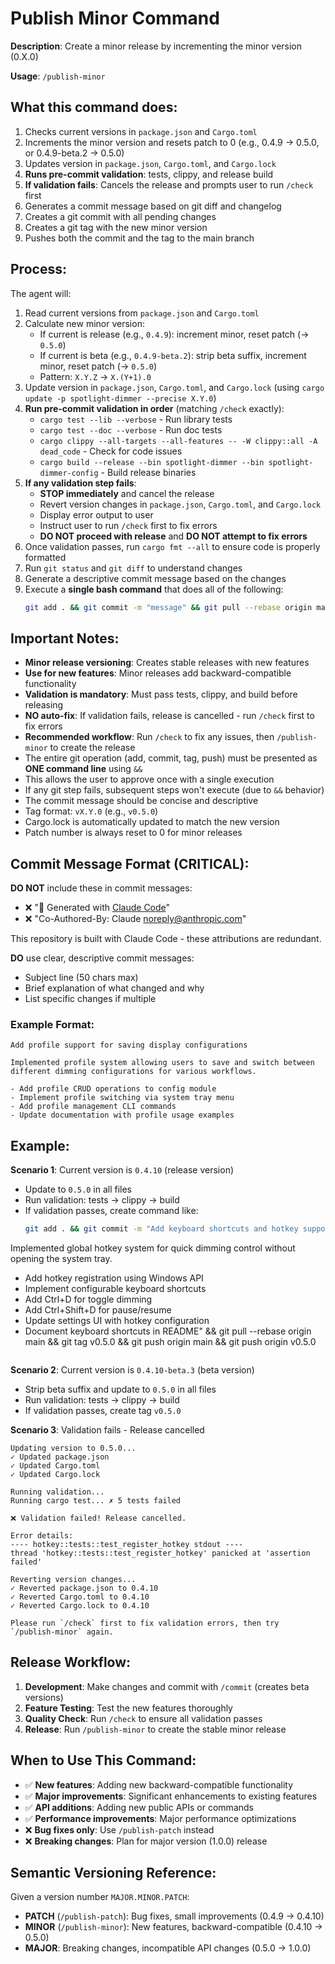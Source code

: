 # Publish Minor Command

**Description**: Create a minor release by incrementing the minor version (0.X.0)

**Usage**: `/publish-minor`

## What this command does:

1. Checks current versions in `package.json` and `Cargo.toml`
2. Increments the minor version and resets patch to 0 (e.g., 0.4.9 → 0.5.0, or 0.4.9-beta.2 → 0.5.0)
3. Updates version in `package.json`, `Cargo.toml`, and `Cargo.lock`
4. **Runs pre-commit validation**: tests, clippy, and release build
5. **If validation fails**: Cancels the release and prompts user to run `/check` first
6. Generates a commit message based on git diff and changelog
7. Creates a git commit with all pending changes
8. Creates a git tag with the new minor version
9. Pushes both the commit and the tag to the main branch

## Process:

The agent will:
1. Read current versions from `package.json` and `Cargo.toml`
2. Calculate new minor version:
   - If current is release (e.g., `0.4.9`): increment minor, reset patch (→ `0.5.0`)
   - If current is beta (e.g., `0.4.9-beta.2`): strip beta suffix, increment minor, reset patch (→ `0.5.0`)
   - Pattern: `X.Y.Z` → `X.(Y+1).0`
3. Update version in `package.json`, `Cargo.toml`, and `Cargo.lock` (using `cargo update -p spotlight-dimmer --precise X.Y.0`)
4. **Run pre-commit validation in order** (matching `/check` exactly):
   - `cargo test --lib --verbose` - Run library tests
   - `cargo test --doc --verbose` - Run doc tests
   - `cargo clippy --all-targets --all-features -- -W clippy::all -A dead_code` - Check for code issues
   - `cargo build --release --bin spotlight-dimmer --bin spotlight-dimmer-config` - Build release binaries
5. **If any validation step fails**:
   - **STOP immediately** and cancel the release
   - Revert version changes in `package.json`, `Cargo.toml`, and `Cargo.lock`
   - Display error output to user
   - Instruct user to run `/check` first to fix errors
   - **DO NOT proceed with release** and **DO NOT attempt to fix errors**
6. Once validation passes, run `cargo fmt --all` to ensure code is properly formatted
7. Run `git status` and `git diff` to understand changes
8. Generate a descriptive commit message based on the changes
9. Execute a **single bash command** that does all of the following:
   ```bash
   git add . && git commit -m "message" && git pull --rebase origin main && git tag vX.Y.0 && git push origin main && git push origin vX.Y.0
   ```

## Important Notes:

- **Minor release versioning**: Creates stable releases with new features
- **Use for new features**: Minor releases add backward-compatible functionality
- **Validation is mandatory**: Must pass tests, clippy, and build before releasing
- **NO auto-fix**: If validation fails, release is cancelled - run `/check` first to fix errors
- **Recommended workflow**: Run `/check` to fix any issues, then `/publish-minor` to create the release
- The entire git operation (add, commit, tag, push) must be presented as **ONE command line** using `&&`
- This allows the user to approve once with a single execution
- If any git step fails, subsequent steps won't execute (due to `&&` behavior)
- The commit message should be concise and descriptive
- Tag format: `vX.Y.0` (e.g., `v0.5.0`)
- Cargo.lock is automatically updated to match the new version
- Patch number is always reset to 0 for minor releases

## Commit Message Format (CRITICAL):

**DO NOT** include these in commit messages:
- ❌ "🤖 Generated with [Claude Code](https://claude.com/claude-code)"
- ❌ "Co-Authored-By: Claude <noreply@anthropic.com>"

This repository is built with Claude Code - these attributions are redundant.

**DO** use clear, descriptive commit messages:
- Subject line (50 chars max)
- Brief explanation of what changed and why
- List specific changes if multiple

### Example Format:
```
Add profile support for saving display configurations

Implemented profile system allowing users to save and switch between different dimming configurations for various workflows.

- Add profile CRUD operations to config module
- Implement profile switching via system tray menu
- Add profile management CLI commands
- Update documentation with profile usage examples
```

## Example:

**Scenario 1**: Current version is `0.4.10` (release version)
- Update to `0.5.0` in all files
- Run validation: tests → clippy → build
- If validation passes, create command like:
  ```bash
  git add . && git commit -m "Add keyboard shortcuts and hotkey support

Implemented global hotkey system for quick dimming control without opening the system tray.

- Add hotkey registration using Windows API
- Implement configurable keyboard shortcuts
- Add Ctrl+D for toggle dimming
- Add Ctrl+Shift+D for pause/resume
- Update settings UI with hotkey configuration
- Document keyboard shortcuts in README" && git pull --rebase origin main && git tag v0.5.0 && git push origin main && git push origin v0.5.0
  ```

**Scenario 2**: Current version is `0.4.10-beta.3` (beta version)
- Strip beta suffix and update to `0.5.0` in all files
- Run validation: tests → clippy → build
- If validation passes, create tag `v0.5.0`

**Scenario 3**: Validation fails - Release cancelled
```
Updating version to 0.5.0...
✓ Updated package.json
✓ Updated Cargo.toml
✓ Updated Cargo.lock

Running validation...
Running cargo test... ✗ 5 tests failed

❌ Validation failed! Release cancelled.

Error details:
---- hotkey::tests::test_register_hotkey stdout ----
thread 'hotkey::tests::test_register_hotkey' panicked at 'assertion failed'

Reverting version changes...
✓ Reverted package.json to 0.4.10
✓ Reverted Cargo.toml to 0.4.10
✓ Reverted Cargo.lock to 0.4.10

Please run `/check` first to fix validation errors, then try `/publish-minor` again.
```

## Release Workflow:

1. **Development**: Make changes and commit with `/commit` (creates beta versions)
2. **Feature Testing**: Test the new features thoroughly
3. **Quality Check**: Run `/check` to ensure all validation passes
4. **Release**: Run `/publish-minor` to create the stable minor release

## When to Use This Command:

- ✅ **New features**: Adding new backward-compatible functionality
- ✅ **Major improvements**: Significant enhancements to existing features
- ✅ **API additions**: Adding new public APIs or commands
- ✅ **Performance improvements**: Major performance optimizations
- ❌ **Bug fixes only**: Use `/publish-patch` instead
- ❌ **Breaking changes**: Plan for major version (1.0.0) release

## Semantic Versioning Reference:

Given a version number `MAJOR.MINOR.PATCH`:

- **PATCH** (`/publish-patch`): Bug fixes, small improvements (0.4.9 → 0.4.10)
- **MINOR** (`/publish-minor`): New features, backward-compatible (0.4.10 → 0.5.0)
- **MAJOR**: Breaking changes, incompatible API changes (0.5.0 → 1.0.0)
